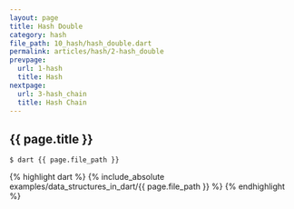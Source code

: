 ```yaml
---
layout: page
title: Hash Double
category: hash
file_path: 10_hash/hash_double.dart
permalink: articles/hash/2-hash_double
prevpage:
  url: 1-hash
  title: Hash
nextpage:
  url: 3-hash_chain
  title: Hash Chain
---
```


## {{ page.title }}

```terminal
$ dart {{ page.file_path }}
```      


{% highlight dart %}
{% include_absolute examples/data_structures_in_dart/{{ page.file_path }} %}
{% endhighlight %}
